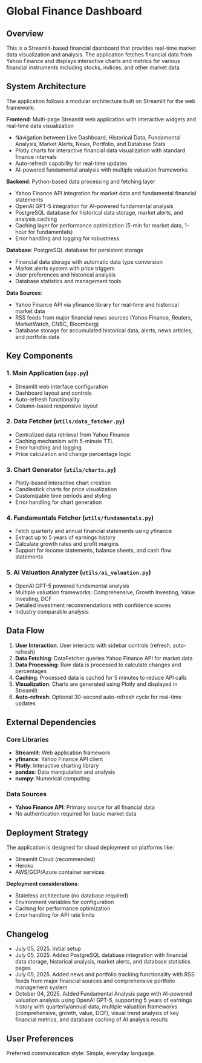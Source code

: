 # Global Finance Dashboard

## Overview

This is a Streamlit-based financial dashboard that provides real-time market data visualization and analysis. The application fetches financial data from Yahoo Finance and displays interactive charts and metrics for various financial instruments including stocks, indices, and other market data.

## System Architecture

The application follows a modular architecture built on Streamlit for the web framework:

**Frontend**: Multi-page Streamlit web application with interactive widgets and real-time data visualization
- Navigation between Live Dashboard, Historical Data, Fundamental Analysis, Market Alerts, News, Portfolio, and Database Stats
- Plotly charts for interactive financial data visualization with standard finance intervals
- Auto-refresh capability for real-time updates
- AI-powered fundamental analysis with multiple valuation frameworks

**Backend**: Python-based data processing and fetching layer
- Yahoo Finance API integration for market data and fundamental financial statements
- OpenAI GPT-5 integration for AI-powered fundamental analysis
- PostgreSQL database for historical data storage, market alerts, and analysis caching
- Caching layer for performance optimization (5-min for market data, 1-hour for fundamentals)
- Error handling and logging for robustness

**Database**: PostgreSQL database for persistent storage
- Financial data storage with automatic data type conversion
- Market alerts system with price triggers
- User preferences and historical analysis
- Database statistics and management tools

**Data Sources**: 
- Yahoo Finance API via yfinance library for real-time and historical market data
- RSS feeds from major financial news sources (Yahoo Finance, Reuters, MarketWatch, CNBC, Bloomberg)
- Database storage for accumulated historical data, alerts, news articles, and portfolio data

## Key Components

### 1. Main Application (`app.py`)
- Streamlit web interface configuration
- Dashboard layout and controls
- Auto-refresh functionality
- Column-based responsive layout

### 2. Data Fetcher (`utils/data_fetcher.py`)
- Centralized data retrieval from Yahoo Finance
- Caching mechanism with 5-minute TTL
- Error handling and logging
- Price calculation and change percentage logic

### 3. Chart Generator (`utils/charts.py`)
- Plotly-based interactive chart creation
- Candlestick charts for price visualization
- Customizable time periods and styling
- Error handling for chart generation

### 4. Fundamentals Fetcher (`utils/fundamentals.py`)
- Fetch quarterly and annual financial statements using yfinance
- Extract up to 5 years of earnings history
- Calculate growth rates and profit margins
- Support for income statements, balance sheets, and cash flow statements

### 5. AI Valuation Analyzer (`utils/ai_valuation.py`)
- OpenAI GPT-5 powered fundamental analysis
- Multiple valuation frameworks: Comprehensive, Growth Investing, Value Investing, DCF
- Detailed investment recommendations with confidence scores
- Industry comparable analysis

## Data Flow

1. **User Interaction**: User interacts with sidebar controls (refresh, auto-refresh)
2. **Data Fetching**: DataFetcher queries Yahoo Finance API for market data
3. **Data Processing**: Raw data is processed to calculate changes and percentages
4. **Caching**: Processed data is cached for 5 minutes to reduce API calls
5. **Visualization**: Charts are generated using Plotly and displayed in Streamlit
6. **Auto-refresh**: Optional 30-second auto-refresh cycle for real-time updates

## External Dependencies

### Core Libraries
- **Streamlit**: Web application framework
- **yfinance**: Yahoo Finance API client
- **Plotly**: Interactive charting library
- **pandas**: Data manipulation and analysis
- **numpy**: Numerical computing

### Data Sources
- **Yahoo Finance API**: Primary source for all financial data
- No authentication required for basic market data

## Deployment Strategy

The application is designed for cloud deployment on platforms like:
- Streamlit Cloud (recommended)
- Heroku
- AWS/GCP/Azure container services

**Deployment considerations**:
- Stateless architecture (no database required)
- Environment variables for configuration
- Caching for performance optimization
- Error handling for API rate limits

## Changelog

- July 05, 2025. Initial setup
- July 05, 2025. Added PostgreSQL database integration with financial data storage, historical analysis, market alerts, and database statistics pages
- July 05, 2025. Added news and portfolio tracking functionality with RSS feeds from major financial sources and comprehensive portfolio management system
- October 04, 2025. Added Fundamental Analysis page with AI-powered valuation analysis using OpenAI GPT-5, supporting 5 years of earnings history with quarterly/annual data, multiple valuation frameworks (comprehensive, growth, value, DCF), visual trend analysis of key financial metrics, and database caching of AI analysis results

## User Preferences

Preferred communication style: Simple, everyday language.